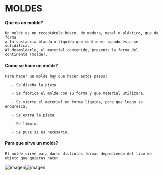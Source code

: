# MOLDES

#### Que es un molde?

```
Un molde es un receptáculo hueco, de madera, metal o plástico, que da forma
a la sustancia blanda o líquida que contiene, cuando ésta se solidifica. 
Al desmoldarlo, el material contenido, presenta la forma del continente (molde).
```

#### Como se hace un molde?
```
Para hacer un molde hay que hacer estos pasos:

   - Se diseña la pieza.
    
   - Se fabrica el molde con su forma y que material utilizara.
    
   - Se vierte el material en forma líquida, para que luego se endurezca.
    
   - Se extra la pieza.
    
   - Se limpia.
    
   - Se pule si es necesario.

```


#### Para que sirve un molde?

```
El molde sirve para darle distintas formas dependiendo del tipo de objeto que quieras hacer

```

![imagen](https://user-images.githubusercontent.com/90753262/153826233-79ab6511-7d07-4a76-8785-eec2c1aa5e7b.png)![imagen](https://user-images.githubusercontent.com/90753262/153826323-e9d7bbd8-1931-4c8a-b0a4-818d48d2bb44.png)



